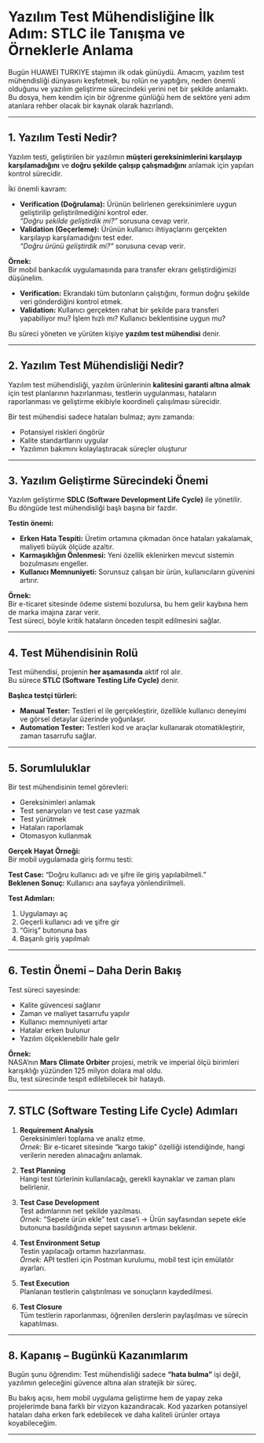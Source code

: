 #  Yazılım Test Mühendisliğine İlk Adım: STLC ile Tanışma ve Örneklerle Anlama

Bugün HUAWEI TURKIYE stajımın ilk odak günüydü. Amacım, yazılım test mühendisliği dünyasını keşfetmek, bu rolün ne yaptığını, neden önemli olduğunu ve yazılım geliştirme sürecindeki yerini net bir şekilde anlamaktı.  
Bu dosya, hem kendim için bir öğrenme günlüğü hem de sektöre yeni adım atanlara rehber olacak bir kaynak olarak hazırlandı.

---

## 1. Yazılım Testi Nedir?

Yazılım testi, geliştirilen bir yazılımın **müşteri gereksinimlerini karşılayıp karşılamadığını** ve **doğru şekilde çalışıp çalışmadığını** anlamak için yapılan kontrol sürecidir.

İki önemli kavram:

- **Verification (Doğrulama):** Ürünün belirlenen gereksinimlere uygun geliştirilip geliştirilmediğini kontrol eder.  
  _“Doğru şekilde geliştirdik mi?”_ sorusuna cevap verir.
- **Validation (Geçerleme):** Ürünün kullanıcı ihtiyaçlarını gerçekten karşılayıp karşılamadığını test eder.  
  _“Doğru ürünü geliştirdik mi?”_ sorusuna cevap verir.

 **Örnek:**  
Bir mobil bankacılık uygulamasında para transfer ekranı geliştirdiğimizi düşünelim.

- **Verification:** Ekrandaki tüm butonların çalıştığını, formun doğru şekilde veri gönderdiğini kontrol etmek.
- **Validation:** Kullanıcı gerçekten rahat bir şekilde para transferi yapabiliyor mu? İşlem hızlı mı? Kullanıcı beklentisine uygun mu?

Bu süreci yöneten ve yürüten kişiye **yazılım test mühendisi** denir.

---

## 2. Yazılım Test Mühendisliği Nedir?

Yazılım test mühendisliği, yazılım ürünlerinin **kalitesini garanti altına almak** için test planlarının hazırlanması, testlerin uygulanması, hataların raporlanması ve geliştirme ekibiyle koordineli çalışılması sürecidir.

Bir test mühendisi sadece hataları bulmaz; aynı zamanda:
- Potansiyel riskleri öngörür
- Kalite standartlarını uygular
- Yazılımın bakımını kolaylaştıracak süreçler oluşturur

---

## 3. Yazılım Geliştirme Sürecindeki Önemi

Yazılım geliştirme **SDLC (Software Development Life Cycle)** ile yönetilir.  
Bu döngüde test mühendisliği başlı başına bir fazdır.

**Testin önemi:**
- **Erken Hata Tespiti:** Üretim ortamına çıkmadan önce hataları yakalamak, maliyeti büyük ölçüde azaltır.
- **Karmaşıklığın Önlenmesi:** Yeni özellik eklenirken mevcut sistemin bozulmasını engeller.
- **Kullanıcı Memnuniyeti:** Sorunsuz çalışan bir ürün, kullanıcıların güvenini artırır.

 **Örnek:**  
Bir e-ticaret sitesinde ödeme sistemi bozulursa, bu hem gelir kaybına hem de marka imajına zarar verir.  
Test süreci, böyle kritik hataların önceden tespit edilmesini sağlar.

---

## 4. Test Mühendisinin Rolü

Test mühendisi, projenin **her aşamasında** aktif rol alır.  
Bu sürece **STLC (Software Testing Life Cycle)** denir.

**Başlıca testçi türleri:**
- **Manual Tester:** Testleri el ile gerçekleştirir, özellikle kullanıcı deneyimi ve görsel detaylar üzerinde yoğunlaşır.
- **Automation Tester:** Testleri kod ve araçlar kullanarak otomatikleştirir, zaman tasarrufu sağlar.

---

## 5. Sorumluluklar

Bir test mühendisinin temel görevleri:
- Gereksinimleri anlamak
- Test senaryoları ve test case yazmak
- Test yürütmek
- Hataları raporlamak
- Otomasyon kullanmak

 **Gerçek Hayat Örneği:**  
Bir mobil uygulamada giriş formu testi:

**Test Case:** “Doğru kullanıcı adı ve şifre ile giriş yapılabilmeli.”  
**Beklenen Sonuç:** Kullanıcı ana sayfaya yönlendirilmeli.

**Test Adımları:**
1. Uygulamayı aç  
2. Geçerli kullanıcı adı ve şifre gir  
3. “Giriş” butonuna bas  
4. Başarılı giriş yapılmalı

---

## 6. Testin Önemi – Daha Derin Bakış

Test süreci sayesinde:
- Kalite güvencesi sağlanır
- Zaman ve maliyet tasarrufu yapılır
- Kullanıcı memnuniyeti artar
- Hatalar erken bulunur
- Yazılım ölçeklenebilir hale gelir

 **Örnek:**  
NASA’nın **Mars Climate Orbiter** projesi, metrik ve imperial ölçü birimleri karışıklığı yüzünden 125 milyon dolara mal oldu.  
Bu, test sürecinde tespit edilebilecek bir hataydı.

---

## 7. STLC (Software Testing Life Cycle) Adımları

1. **Requirement Analysis**  
   Gereksinimleri toplama ve analiz etme.  
   _Örnek:_ Bir e-ticaret sitesinde “kargo takip” özelliği istendiğinde, hangi verilerin nereden alınacağını anlamak.

2. **Test Planning**  
   Hangi test türlerinin kullanılacağı, gerekli kaynaklar ve zaman planı belirlenir.

3. **Test Case Development**  
   Test adımlarının net şekilde yazılması.  
   _Örnek:_ “Sepete ürün ekle” test case’i → Ürün sayfasından sepete ekle butonuna basıldığında sepet sayısının artması beklenir.

4. **Test Environment Setup**  
   Testin yapılacağı ortamın hazırlanması.  
   _Örnek:_ API testleri için Postman kurulumu, mobil test için emülatör ayarları.

5. **Test Execution**  
   Planlanan testlerin çalıştırılması ve sonuçların kaydedilmesi.

6. **Test Closure**  
   Tüm testlerin raporlanması, öğrenilen derslerin paylaşılması ve sürecin kapatılması.

---

## 8. Kapanış – Bugünkü Kazanımlarım

Bugün şunu öğrendim: Test mühendisliği sadece **“hata bulma”** işi değil, yazılımın geleceğini güvence altına alan stratejik bir süreç.  

Bu bakış açısı, hem mobil uygulama geliştirme hem de yapay zeka projelerimde bana farklı bir vizyon kazandıracak. Kod yazarken potansiyel hataları daha erken fark edebilecek ve daha kaliteli ürünler ortaya koyabileceğim.

---